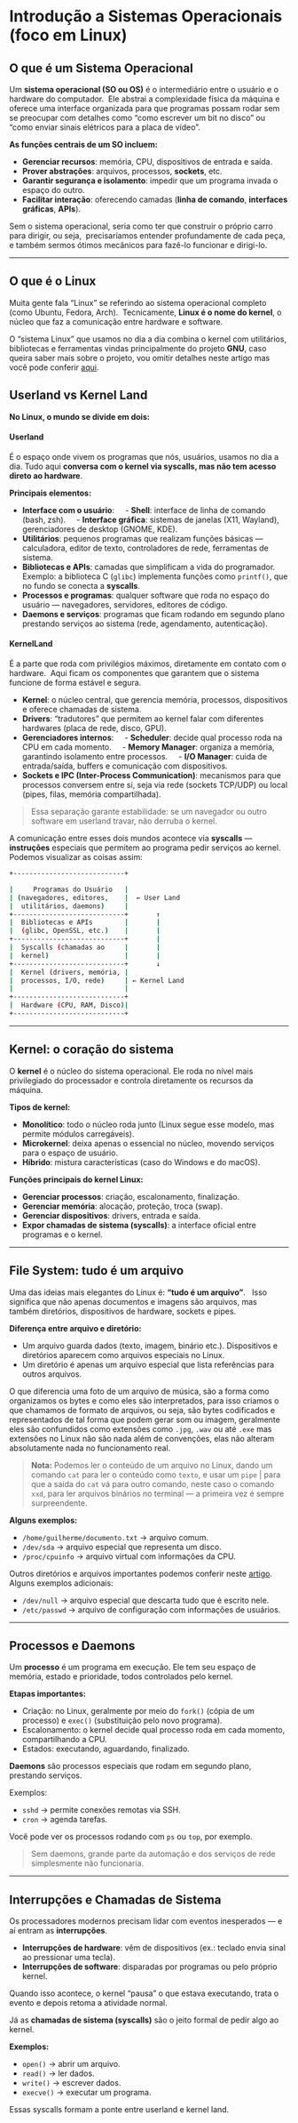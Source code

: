 # Introdução a Sistemas Operacionais (foco em Linux)

  
##  **O que é um Sistema Operacional**

Um **sistema operacional (SO ou OS)** é o intermediário entre o usuário e o hardware do computador.  Ele abstrai a complexidade física da máquina e oferece uma interface organizada para que programas possam rodar sem se preocupar com detalhes como “como escrever um bit no disco” ou “como enviar sinais elétricos para a placa de vídeo”.

**As funções centrais de um SO incluem:**

- **Gerenciar recursos**: memória, CPU, dispositivos de entrada e saída.
- **Prover abstrações**: arquivos, processos, **sockets**, etc.
- **Garantir segurança e isolamento**: impedir que um programa invada o espaço do outro.
- **Facilitar interação**: oferecendo camadas (**linha de comando**, **interfaces gráficas**, **APIs**).

Sem o sistema operacional, seria como ter que construir o próprio carro para dirigir, ou seja,  precisaríamos entender profundamente de cada peça, e também sermos ótimos mecânicos para fazê-lo funcionar e dirigi-lo.

---

## **O que é o Linux**

Muita gente fala “Linux” se referindo ao sistema operacional completo (como Ubuntu, Fedora, Arch).  Tecnicamente, **Linux é o nome do kernel**, o núcleo que faz a comunicação entre hardware e software.

O “sistema Linux” que usamos no dia a dia combina o kernel com utilitários, bibliotecas e ferramentas vindas principalmente do projeto **GNU**, caso queira saber mais sobre o projeto, vou omitir detalhes neste artigo mas você pode conferir [aqui](https://www.gnu.org/gnu/gnu-history.pt-br.html).
## **Userland vs Kernel Land**

**No Linux, o mundo se divide em dois:**
#### **Userland**

É o espaço onde vivem os programas que nós, usuários, usamos no dia a dia. Tudo aqui **conversa com o kernel via syscalls, mas não tem acesso direto ao hardware**.

**Principais elementos:**
- **Interface com o usuário**:
    - **Shell**: interface de linha de comando (bash, zsh).
    - **Interface gráfica**: sistemas de janelas (X11, Wayland), gerenciadores de desktop (GNOME, KDE).
- **Utilitários**: pequenos programas que realizam funções básicas — calculadora, editor de texto, controladores de rede, ferramentas de sistema.
- **Bibliotecas e APIs**: camadas que simplificam a vida do programador. Exemplo: a biblioteca C (`glibc`) implementa funções como `printf()`, que no fundo se conecta a **syscalls**.
- **Processos e programas**: qualquer software que roda no espaço do usuário — navegadores, servidores, editores de código.
- **Daemons e serviços**: programas que ficam rodando em segundo plano prestando serviços ao sistema (rede, agendamento, autenticação).
#### **KernelLand**

É a parte que roda com privilégios máximos, diretamente em contato com o hardware.  Aqui ficam os componentes que garantem que o sistema funcione de forma estável e segura.

- **Kernel**: o núcleo central, que gerencia memória, processos, dispositivos e oferece chamadas de sistema.
- **Drivers**: “tradutores” que permitem ao kernel falar com diferentes hardwares (placa de rede, disco, GPU).
- **Gerenciadores internos**:
    - **Scheduler**: decide qual processo roda na CPU em cada momento.
    - **Memory Manager**: organiza a memória, garantindo isolamento entre processos.
    - **I/O Manager**: cuida de entrada/saída, buffers e comunicação com dispositivos.
- **Sockets e IPC (Inter-Process Communication)**: mecanismos para que processos conversem entre si, seja via rede (sockets TCP/UDP) ou local (pipes, filas, memória compartilhada).

> Essa separação garante estabilidade: se um navegador ou outro software em userland travar, não derruba o kernel.

A comunicação entre esses dois mundos acontece via **syscalls** — **instruções** especiais que permitem ao programa pedir serviços ao kernel. Podemos visualizar as coisas assim:

```bash
+----------------------------+

|     Programas do Usuário   |
| (navegadores, editores,    |  ← User Land
|  utilitários, daemons)     |
+----------------------------+       ↑
|  Bibliotecas e APIs        |       |
|  (glibc, OpenSSL, etc.)    |       |
+----------------------------+       |
|  Syscalls (chamadas ao     |       |
|  kernel)                   |       |
+----------------------------+       ↓
|  Kernel (drivers, memória, |      
|  processos, I/O, rede)     | ← Kernel Land
|                            |
+----------------------------+
|  Hardware (CPU, RAM, Disco)|
+----------------------------+
```

---

## Kernel: o coração do sistema

  O **kernel** é o núcleo do sistema operacional. Ele roda no nível mais privilegiado do processador e controla diretamente os recursos da máquina.

**Tipos de kernel:**
   - **Monolítico**: todo o núcleo roda junto (Linux segue esse modelo, mas permite módulos carregáveis).
   - **Microkernel**: deixa apenas o essencial no núcleo, movendo serviços para o espaço de usuário.
   - **Híbrido**: mistura características (caso do Windows e do macOS).

**Funções principais do kernel Linux:**
- **Gerenciar processos**: criação, escalonamento, finalização.
- **Gerenciar memória**: alocação, proteção, troca (swap).    
- **Gerenciar dispositivos**: drivers, entrada e saída.    
- **Expor chamadas de sistema (syscalls)**: a interface oficial entre programas e o kernel.

---

## File System: tudo é um arquivo

Uma das ideias mais elegantes do Linux é: **“tudo é um arquivo”**.  
Isso significa que não apenas documentos e imagens são arquivos, mas também diretórios, dispositivos de hardware, sockets e pipes.

  **Diferença entre arquivo e diretório:**
- Um arquivo guarda dados (texto, imagem, binário etc.). Dispositivos e diretórios aparecem como arquivos especiais no Linux.
- Um diretório é apenas um arquivo especial que lista referências para outros arquivos.

O que diferencia uma foto de um arquivo de música, são a forma como organizamos os bytes e como eles são interpretados, para isso criamos o que chamamos de formato de arquivos, ou seja, são bytes codificados e representados de tal forma que podem gerar som ou imagem, geralmente eles são confundidos como extensões como `.jpg`, `.wav` ou até `.exe` mas extensões no Linux não são nada além de convenções, elas não alteram absolutamente nada no funcionamento real.

> **Nota:** Podemos ler o conteúdo de um arquivo no Linux, dando um comando `cat` para ler o conteúdo como `texto`, e usar um `pipe` | para que a saída do `cat` vá para outro comando, neste caso o comando `xxd`, para ler arquivos binários no terminal — a primeira vez é sempre surpreendente.

  

**Alguns exemplos:**
- `/home/guilherme/documento.txt` → arquivo comum.
- `/dev/sda` → arquivo especial que representa um disco.
- `/proc/cpuinfo` → arquivo virtual com informações da CPU.

Outros diretórios e arquivos importantes podemos conferir neste [artigo](https://www.geeksforgeeks.org/linux-unix/linux-directory-structure/). Alguns exemplos adicionais:

- `/dev/null` → arquivo especial que descarta tudo que é escrito nele.
- `/etc/passwd` → arquivo de configuração com informações de usuários.

---

## Processos e Daemons

Um **processo** é um programa em execução. Ele tem seu espaço de memória, estado e prioridade, todos controlados pelo kernel.

**Etapas importantes:**
- Criação: no Linux, geralmente por meio do `fork()` (cópia de um processo) e `exec()` (substituição pelo novo programa).
- Escalonamento: o kernel decide qual processo roda em cada momento, compartilhando a CPU.
- Estados: executando, aguardando, finalizado.

**Daemons** são processos especiais que rodam em segundo plano, prestando serviços.  

Exemplos:
- `sshd` → permite conexões remotas via SSH.
- `cron` → agenda tarefas.

Você pode ver os processos rodando com `ps` ou `top`, por exemplo.

> Sem daemons, grande parte da automação e dos serviços de rede simplesmente não funcionaria.

---

## Interrupções e Chamadas de Sistema

Os processadores modernos precisam lidar com eventos inesperados — e aí entram as **interrupções**.

- **Interrupções de hardware**: vêm de dispositivos (ex.: teclado envia sinal ao pressionar uma tecla).
- **Interrupções de software**: disparadas por programas ou pelo próprio kernel.

Quando isso acontece, o kernel “pausa” o que estava executando, trata o evento e depois retoma a atividade normal.

Já as **chamadas de sistema (syscalls)** são o jeito formal de pedir algo ao kernel.  

**Exemplos:**
- `open()` → abrir um arquivo.
- `read()` → ler dados.
- `write()` → escrever dados.
- `execve()` → executar um programa.

Essas syscalls formam a ponte entre userland e kernel land.
